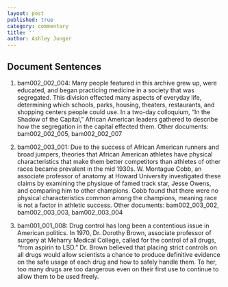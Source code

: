 ```yaml
---
layout: post
published: true
category: commentary
title: ''
author: Ashley Junger
---
```

## 	Document Sentences

1. bam002_002_004: Many people featured in this archive grew up, were educated, and began practicing medicine in a society that was segregated. This division effected many aspects of everyday life, determining which schools, parks, housing, theaters, restaurants, and shopping centers people could use. In a two-day colloquium, “In the Shadow of the Capital,” African American leaders gathered to describe how the segregation in the capital effected them.
	Other documents: bam002_002_005, bam002_002_007
    
2. bam002_003_001: Due to the success of African American runners and broad jumpers, theories that African American athletes have physical characteristics that make them better competitors than athletes of other races became prevalent in the mid 1930s. W. Montague Cobb, an associate professor of anatomy at Howard University investigated these claims by examining the physique of famed track star, Jesse Owens, and comparing him to other champions. Cobb found that there were no physical characteristics common among the champions, meaning race is not a factor in athletic success.
	Other documents: bam002_003_002, bam002_003_003, bam002_003_004
    
3. bam001_001_008: Drug control has long been a contentious issue in American politics. In 1970, Dr. Dorothy Brown, associate professor of surgery at Meharry Medical College, called for the control of all drugs, “from aspirin to LSD.” Dr. Brown believed that placing strict controls on all drugs would allow scientists a chance to produce definitive evidence on the safe usage of each drug and how to safely handle them. To her, too many drugs are too dangerous even on their first use to continue to allow them to be used freely.
